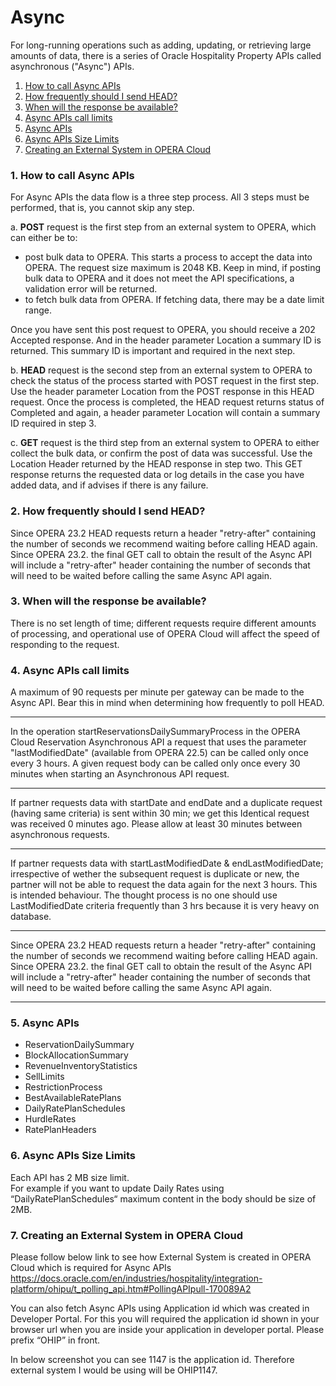 
# Async

For long-running operations such as adding, updating, or retrieving large amounts of data, there is a series of Oracle Hospitality Property APIs called asynchronous ("Async") APIs.


1. [How to call Async APIs](#1-how-to-call-async-apis)
2.	[How frequently should I send HEAD?](#2-how-frequently-should-i-send-head)
3.	[When will the response be available?](#3-when-will-the-response-be-available?)
4.	[Async APIs call limits](#4-async-apis-call-limits)
5.	[Async APIs](#5-async-apis)
6.	[Async APIs Size Limits](#6-async-apis-size-limits)
7.	[Creating an External System in OPERA Cloud](#7-creating-an-external-system-in-opera-cloud)




### 1. How to call Async APIs

For Async APIs the data flow is a three step process. All 3 steps must be performed, that is, you cannot skip any step.

a.	**POST**  request is the first step from an external system to OPERA, which can either be to:

* post bulk data to OPERA.  This starts a process to accept the data into OPERA. The request size maximum is 2048 KB.  Keep in mind, if posting bulk data to OPERA and it does not meet the API specifications, a validation error will be returned.
* to fetch bulk data from OPERA.  If fetching data, there may be a date limit range.

Once you have sent this post request to OPERA, you should receive a 202 Accepted response.  And in the header parameter Location a summary ID is returned.  This summary ID is important and required in the next step.

b.	**HEAD** request is the second step from an external system to OPERA to check the status of the process started with POST request in the first step. Use the header parameter Location from the POST response in this HEAD request.  Once the process is completed, the HEAD request returns status of Completed and again, a header parameter Location will contain a summary ID required in step 3.

c.	**GET** request is the third step from an external system to OPERA to either collect the bulk data, or confirm the post of data was successful. Use the Location Header returned by the HEAD response in step two. This GET response returns the requested data or log details in the case you have added data, and if advises if there is any failure.


### 2. How frequently should I send HEAD?

Since OPERA 23.2 HEAD requests return a header "retry-after" containing the number of seconds we recommend waiting before calling HEAD again.
Since OPERA 23.2. the final GET call to obtain the result of the Async API will include a "retry-after" header containing the number of seconds that will need to be waited before calling the same Async API again.


### 3. When will the response be available?
There is no set length of time; different requests require different amounts of processing, and operational use of OPERA Cloud will affect the speed of responding to the request.



### 4. Async APIs call limits

A maximum of 90 requests per minute per gateway can be made to the Async API.  Bear this in mind when determining how frequently to poll HEAD.
___
In the operation startReservationsDailySummaryProcess in the OPERA Cloud Reservation Asynchronous API a request that uses the parameter "lastModifiedDate" (available from OPERA 22.5) can be called only once every 3 hours.
A given request body can be called only once every 30 minutes when starting an Asynchronous API request.
___
If partner requests data with startDate and endDate and a duplicate request (having same criteria) is sent within 30 min; we get this Identical request was received 0 minutes ago. Please allow at least 30 minutes between asynchronous requests.
___
If partner requests data with startLastModifiedDate & endLastModifiedDate; irrespective of wether the subsequent request is duplicate or new, the partner will not be able to request the data again for the next 3 hours. This is intended behaviour. The thought process is no one should use LastModifiedDate criteria frequently than 3 hrs because it is very heavy on database.
___
Since OPERA 23.2 HEAD requests return a header "retry-after" containing the number of seconds we recommend waiting before calling HEAD again.
Since OPERA 23.2. the final GET call to obtain the result of the Async API will include a "retry-after" header containing the number of seconds that will need to be waited before calling the same Async API again.
___

### 5. Async APIs

- ReservationDailySummary
- BlockAllocationSummary
- RevenueInventoryStatistics
- SellLimits
- RestrictionProcess
- BestAvailableRatePlans
- DailyRatePlanSchedules
- HurdleRates
- RatePlanHeaders

### 6. Async APIs Size Limits
Each API has 2 MB size limit.  
For example if you want to update Daily Rates using “DailyRatePlanSchedules“ maximum content in the body should be size of 2MB. 


### 7. Creating an External System in OPERA Cloud

Please follow below link to see how External System is created in OPERA Cloud which is 
required for Async APIs
https://docs.oracle.com/en/industries/hospitality/integration-platform/ohipu/t_polling_api.htm#PollingAPIpull-170089A2

You can also fetch Async APIs using Application id which was created in Developer Portal. 
For this you will required the application id shown in your browser url when you are inside your application in developer portal. Please prefix “OHIP” in front.

In below screenshot you can see 1147 is the application id. Therefore external system I would be using will be OHIP1147.